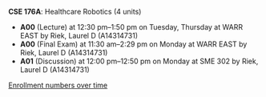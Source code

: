 **CSE 176A**: Healthcare Robotics (4 units)

- **A00** (Lecture) at 12:30 pm–1:50 pm on Tuesday, Thursday at WARR EAST by Riek, Laurel D (A14314731)
- **A00** (Final Exam) at 11:30 am–2:29 pm on Monday at WARR EAST by Riek, Laurel D (A14314731)
- **A01** (Discussion) at 12:00 pm–12:50 pm on Monday at SME 302 by Riek, Laurel D (A14314731)

[Enrollment numbers over time](./CSE176A.tsv)
